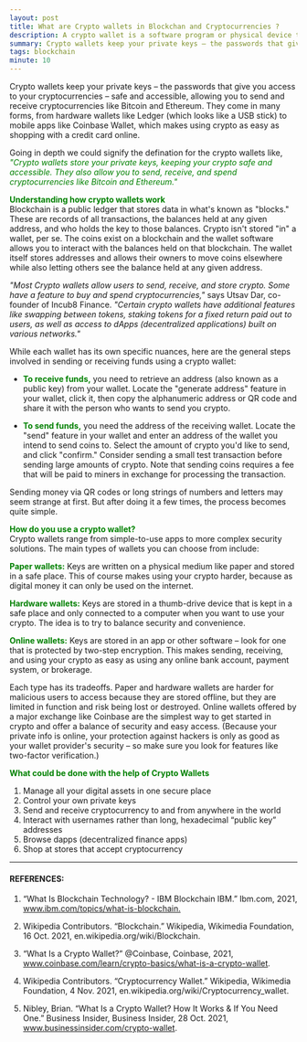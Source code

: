 ```yaml
---
layout: post
title: What are Crypto wallets in Blockchan and Cryptocurrencies ?
description: A crypto wallet is a software program or physical device that allows you to store your crypto and allow for the sending and receiving of crypto transactions. A crypto wallet consists of two key pairs private keys and public keys. A public key is derived from the private key and serves as the address used to send crypto to the wallet.
summary: Crypto wallets keep your private keys – the passwords that give you access to your cryptocurrencies – safe and accessible, allowing you to send and receive cryptocurrencies like Bitcoin and Ethereum. They come in many forms, from hardware wallets like Ledger (which looks like a USB stick) to mobile apps like Coinbase Wallet, which makes using crypto as easy as shopping with a credit card online. 
tags: blockchain
minute: 10
---
```


Crypto wallets keep your private keys – the passwords that give you access to your cryptocurrencies – safe and accessible, allowing you to send and receive cryptocurrencies like Bitcoin and Ethereum. They come in many forms, from hardware wallets like Ledger (which looks like a USB stick) to mobile apps like Coinbase Wallet, which makes using crypto as easy as shopping with a credit card online.

Going in depth we could signify the defination for the crypto wallets like, <span style="color:green">*"Crypto wallets store your private keys, keeping your crypto safe and accessible. They also allow you to send, receive, and spend cryptocurrencies like Bitcoin and Ethereum."*</span>

<b><span style="color:green">Understanding how crypto wallets work </span></b><br>
Blockchain is a public ledger that stores data in what's known as "blocks." These are records of all transactions, the balances held at any given address, and who holds the key to those balances. Crypto isn't stored "in" a wallet, per se. The coins exist on a blockchain and the wallet software allows you to interact with the balances held on that blockchain. The wallet itself stores addresses and allows their owners to move coins elsewhere while also letting others see the balance held at any given address.

*"Most Crypto wallets allow users to send, receive, and store crypto. Some have a feature to buy and spend cryptocurrencies,"* says Utsav Dar, co-founder of Incub8 Finance. *"Certain crypto wallets have additional features like swapping between tokens, staking tokens for a fixed return paid out to users, as well as access to dApps (decentralized applications) built on various networks."*

While each wallet has its own specific nuances, here are the general steps involved in sending or receiving funds using a crypto wallet:

 - <b><span style="color:green">To receive funds,</span></b> you need to retrieve an address (also known as a public key) from your wallet. Locate the "generate address" feature in your wallet, click it, then copy the alphanumeric address or QR code and share it with the person who wants to send you crypto.

 - <b><span style="color:green">To send funds,</span></b> you need the address of the receiving wallet. Locate the "send" feature in your wallet and enter an address of the wallet you intend to send coins to. Select the amount of crypto you'd like to send, and click "confirm." Consider sending a small test transaction before sending large amounts of crypto. Note that sending coins requires a fee that will be paid to miners in exchange for processing the transaction.

Sending money via QR codes or long strings of numbers and letters may seem strange at first. But after doing it a few times, the process becomes quite simple.


<b><span style="color:green">How do you use a crypto wallet?</span></b><br>
Crypto wallets range from simple-to-use apps to more complex security solutions. The main types of wallets you can choose from include:

<b><span style="color:green">Paper wallets:</span></b> Keys are written on a physical medium like paper and stored in a safe place. This of course makes using your crypto harder, because as digital money it can only be used on the internet.   

<b><span style="color:green">Hardware wallets:</span></b> Keys are stored in a thumb-drive device that is kept in a safe place and only connected to a computer when you want to use your crypto. The idea is to try to balance security and convenience.

<b><span style="color:green">Online wallets:</span></b> Keys are stored in an app or other software – look for one that is protected by two-step encryption. This makes sending, receiving, and using your crypto as easy as using any online bank account, payment system, or brokerage.   

Each type has its tradeoffs. Paper and hardware wallets are harder for malicious users to access because they are stored offline, but they are limited in function and risk being lost or destroyed. Online wallets offered by a major exchange like Coinbase are the simplest way to get started in crypto and offer a balance of security and easy access. (Because your private info is online, your protection against hackers is only as good as your wallet provider's security – so make sure you look for features like two-factor verification.)

<b><span style="color:green">What could be done with the help of Crypto Wallets</span></b><br>

1. Manage all your digital assets in one secure place 
2. Control your own private keys 
3. Send and receive cryptocurrency to and from anywhere in the world 
4. Interact with usernames rather than long, hexadecimal “public key” addresses 
5. Browse dapps (decentralized finance apps) 
6. Shop at stores that accept cryptocurrency

---

#### REFERENCES:

1. “What Is Blockchain Technology? - IBM Blockchain IBM.” Ibm.com, 2021, www.ibm.com/topics/what-is-blockchain.‌

2. Wikipedia Contributors. “Blockchain.” Wikipedia, Wikimedia Foundation, 16 Oct. 2021, en.wikipedia.org/wiki/Blockchain.

3. “What Is a Crypto Wallet?” @Coinbase, Coinbase, 2021, www.coinbase.com/learn/crypto-basics/what-is-a-crypto-wallet.

4. Wikipedia Contributors. “Cryptocurrency Wallet.” Wikipedia, Wikimedia Foundation, 4 Nov. 2021, en.wikipedia.org/wiki/Cryptocurrency_wallet.

5. Nibley, Brian. “What Is a Crypto Wallet? How It Works & If You Need One.” Business Insider, Business Insider, 28 Oct. 2021, www.businessinsider.com/crypto-wallet.